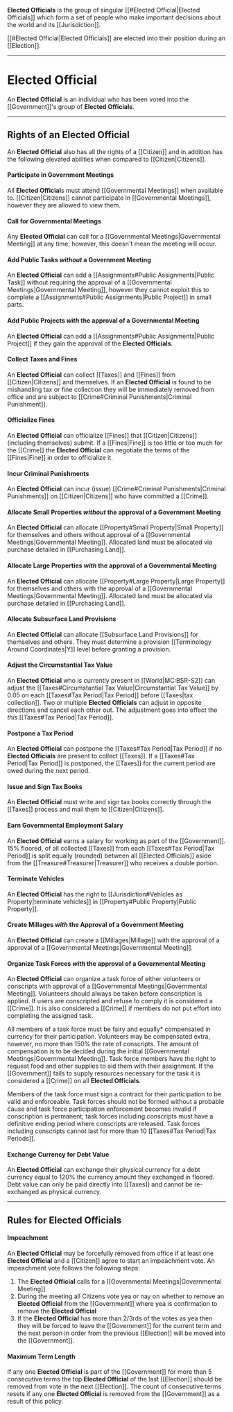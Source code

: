 **Elected Officials** is the group of singular [[#Elected Official|Elected Officials]] which form a set of people who make important decisions about the world and its [[Jurisdiction]].

[[#Elected Official|Elected Officials]] are elected into their position during an [[Election]].

---
# Elected Official
An **Elected Official** is an individual who has been voted into the [[Government]]'s group of **Elected Officials**. 

---
## Rights of an Elected Official
An **Elected Official** also has all the rights of a [[Citizen]] and in addition has the following elevated abilities when compared to [[Citizen|Citizens]].
#### Participate in Government Meetings
All **Elected Official**s must attend [[Governmental Meetings]] when available to. [[Citizen|Citizens]] cannot participate in [[Governmental Meetings]], however they are allowed to view them.
#### Call for Governmental Meetings
Any **Elected Official** can call for a [[Governmental Meetings|Governmental Meeting]] at any time, however, this doesn't mean the meeting will occur. 
#### Add Public Tasks *without* a Government Meeting
An **Elected Official** can add a [[Assignments#Public Assignments|Public Task]] without requiring the approval of a [[Governmental Meetings|Governmental Meeting]], however they cannot exploit this to complete a [[Assignments#Public Assignments|Public Project]] in small parts.
#### Add Public Projects *with* the approval of a Governmental Meeting
An **Elected Official** can add a [[Assignments#Public Assignments|Public Project]] if they gain the approval of the **Elected Officials**.
#### Collect Taxes and Fines
An **Elected Official** can collect [[Taxes]] and [[Fines]] from [[Citizen|Citizens]] and themselves. If an **Elected Official** is found to be mishandling tax or fine collection they will be immediately removed from office and are subject to [[Crime#Criminal Punishments|Criminal Punishment]].
#### Officialize Fines
An **Elected Official** can officialize [[Fines]] that [[Citizen|Citizens]] (including themselves) submit. If a [[Fines|Fine]] is too little or too much for the [[Crime]] the **Elected Official** can negotiate the terms of the [[Fines|Fine]] in order to officialize it.
#### Incur Criminal Punishments
An **Elected Official** can incur (issue) [[Crime#Criminal Punishments|Criminal Punishments]] on [[Citizen|Citizens]] who have committed a [[Crime]].
#### Allocate Small Properties *without* the approval of a Government Meeting
An **Elected Official** can allocate [[Property#Small Property|Small Property]] for themselves and others without approval of a [[Governmental Meetings|Governmental Meeting]]. Allocated land must be allocated via purchase detailed in [[Purchasing Land]].
#### Allocate Large Properties *with* the approval of a Governmental Meeting
An **Elected Official** can allocate [[Property#Large Property|Large Property]] for themselves and others with the approval of a [[Governmental Meetings|Governmental Meeting]]. Allocated land must be allocated via purchase detailed in [[Purchasing Land]].
#### Allocate Subsurface Land Provisions
An **Elected Official** can allocate [[Subsurface Land Provisions]] for themselves and others. They must determine a provision [[Terminology Around Coordinates|Y]] level before granting a provision.
#### Adjust the Circumstantial Tax Value
An **Elected Official** who is currently present in [[World|MC:BSR-S2]] can adjust the [[Taxes#Circumstantial Tax Value|Circumstantial Tax Value]] by 0.05 on each [[Taxes#Tax Period|Tax Period]] before [[Taxes|tax collection]]. Two or multiple **Elected Officials** can adjust in opposite directions and cancel each other out. The adjustment goes into effect the *this* [[Taxes#Tax Period|Tax Period]].
#### Postpone a Tax Period
An **Elected Official** can postpone the [[Taxes#Tax Period|Tax Period]] if no **Elected Officials** are present to collect [[Taxes]]. If a [[Taxes#Tax Period|Tax Period]] is postponed, the [[Taxes]] for the current period are owed during the next period.
#### Issue and Sign Tax Books
An **Elected Official** must write and sign tax books correctly through the [[Taxes]] process and mail them to [[Citizen|Citizens]].
#### Earn Governmental Employment Salary
An **Elected Official** earns a salary for working as part of the [[Government]]. 15% floored, of all collected [[Taxes]] from each [[Taxes#Tax Period|Tax Period]] is split equally (rounded) between all [[Elected Officials]] aside from the [[Treasure#Treasurer|Treasurer]] who receives a double portion.
#### Terminate Vehicles
An **Elected Official** has the right to [[Jurisdiction#Vehicles as Property|terminate vehicles]] in [[Property#Public Property|Public Property]].
#### Create Millages *with* the Approval of a Government Meeting
An **Elected Official** can create a [[Millages|Millage]] with the approval of a approval of a [[Governmental Meetings|Governmental Meeting]].
#### Organize Task Forces *with* the approval of a Governmental Meeting
An **Elected Official** can organize a task force of either volunteers or conscripts with approval of a [[Governmental Meetings|Governmental Meeting]]. Volunteers should always be taken before conscription is applied. If users are conscripted and refuse to comply it is considered a [[Crime]]. It is also considered a [[Crime]] if members do not put effort into completing the assigned task. 

All members of a task force must be fairy and equally* compensated in currency for their participation. Volunteers may be compensated extra, however, no more than 150% the rate of conscripts. The amount of compensation is to be decided during the initial [[Governmental Meetings|Governmental Meeting]]. Task force members have the right to request food and other supplies to aid them with their assignment. If the [[Government]] fails to supply resources necessary for the task it is considered a [[Crime]] on all **Elected Officials**.

Members of the task force must sign a contract for their participation to be valid and enforceable. Task forces should not be formed without a probable cause and task force participation enforcement becomes invalid if conscription is permanent; task forces including conscripts must have a definitive ending period where conscripts are released. Task forces including conscripts cannot last for more than 10 [[Taxes#Tax Period|Tax Periods]].
#### Exchange Currency for Debt Value
An **Elected Official** can exchange their physical currency for a debt currency equal to 120% the currency amount they exchanged in floored. Debt value can only be paid directly into [[Taxes]] and cannot be re-exchanged as physical currency.

---
## Rules for Elected Officials
#### Impeachment
An **Elected Official** may be forcefully removed from office if at least one **Elected Official** and a [[Citizen]] agree to start an impeachment vote. An impeachment vote follows the following steps:
1. The **Elected Official** calls for a [[Governmental Meetings|Governmental Meeting]]
2. During the meeting all Citizens vote yea or nay on whether to remove an **Elected Official** from the [[Government]] where yea is confirmation to remove the **Elected Official**
3. If the **Elected Official** has more than 2/3rds of the votes as yea then they will be forced to leave the [[Government]] for the current term and the next person in order from the previous [[Election]] will be moved into the [[Government]].
#### Maximum Term Length
If any one **Elected Official** is part of the [[Government]] for more than 5 consecutive terms the top **Elected Official** of the last [[Election]] should be removed from vote in the next [[Election]]. The count of consecutive terms resets if any one **Elected Official** is removed from the [[Government]] as a result of this policy.